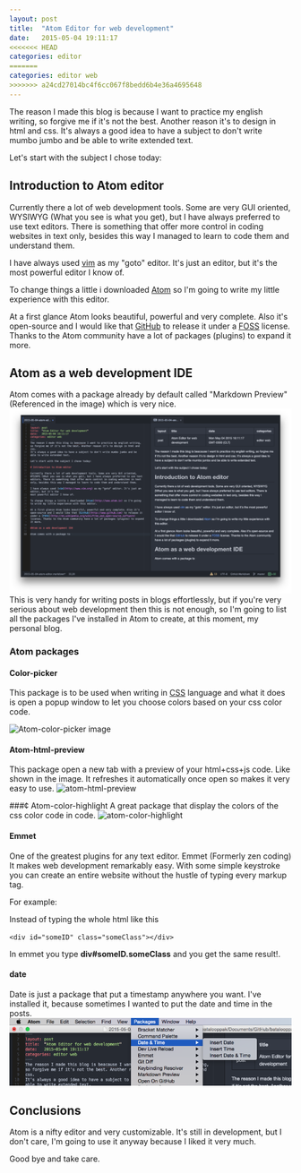 ```yaml
---
layout: post
title:  "Atom Editor for web development"
date:   2015-05-04 19:11:17
<<<<<<< HEAD
categories: editor
=======
categories: editor web
>>>>>>> a24cd27014bc4f6cc067f8bedd6b4e36a4695648
---
```

The reason I made this blog is because I want to practice my english writing,
so forgive me if it's not the best. Another reason it's to design in html and
css.
It's always a good idea to have a subject to don't write mumbo jumbo and be
able to write extended text.

Let's start with the subject I chose today:

## Introduction to Atom editor

Currently there a lot of web development tools. Some are very GUI oriented,
WYSIWYG (What you see is what you get), but I have always preferred to use text
editors. There is something that offer more control in coding websites in text
only, besides this way I managed to learn to code them and understand them.

I have always used [vim](http://www.vim.org) as my "goto" editor. It's just an editor, but it's the
most powerful editor I know of.

To change things a little i downloaded [Atom](http://www.atom.io) so I'm going
to write my little experience with this editor.

At a first glance Atom looks beautiful, powerful and very complete. Also it's open-source and I would like that [GitHub](http://www.github.com) to release it
under a [FOSS](http://en.wikipedia.org/wiki/Free_and_open-source_software) license. Thanks to the Atom community have a lot of packages (plugins) to expand it more.

## Atom as a web development IDE

Atom comes with a package already by default called "Markdown Preview" (Referenced in the image) which is very nice. ![markdown preview](/images/markdown-preview.png)
This is very handy for writing posts in blogs effortlessly, but if you're very serious about web development then this is not enough, so I'm going to list all the packages I've installed in Atom to create, at this moment, my personal blog.

### Atom packages

#### Color-picker
This package is to be used when writing in [CSS](http://www.w3schools.com/css/) language and what it does is open a popup window to let you choose colors based on your css color code.

![Atom-color-picker image](https://i.github-camo.com/81a0cddbcff3538b41b42deea855916630cc883e/687474703a2f2f662e636c2e6c792f6974656d732f336733543430316f306f3046326d324f317a314b2f6f75747075742e676966)

#### Atom-html-preview
This package open a new tab with a preview of your html+css+js code. Like shown in the image. It refreshes it automatically once open so makes it very easy to use.
![atom-html-preview](https://i.github-camo.com/0751416a59554f6fd3fac1a5b03808c263cf11ca/68747470733a2f2f646c2e64726f70626f7875736572636f6e74656e742e636f6d2f752f32303934373030382f776562626f782f61746f6d2f61746f6d2d68746d6c2d707265766965772e706e67)

###¢ Atom-color-highlight
A great package that display the colors of the css color code in code.
![atom-color-highlight](https://camo.githubusercontent.com/c3aaeeee1875bec435e468f58357becbac26367a/68747470733a2f2f7261772e6769746875622e636f6d2f61626533332f61746f6d2d636f6c6f722d686967686c696768742f6d61737465722f61746f6d2d636f6c6f722d686967686c696768742d7661726961626c65732e676966)

#### Emmet

One of the greatest plugins for any text editor. Emmet (Formerly zen coding) It makes web development remarkably easy. With some simple keystroke you can create an entire website without the hustle of typing every markup tag.

For example:

Instead of typing the whole html like this

``<div id="someID" class="someClass"></div>``

In emmet you type **div#someID.someClass** and you get the same result!.

#### date
Date is just a package that put a timestamp anywhere you want. I've installed it, because sometimes I wanted to put the date and time in the posts.
![date package image](images/date-package.png)

## Conclusions

Atom is a nifty editor and very customizable. It's still in development, but I don't care, I'm going to use it anyway because I liked it very much.

Good bye and take care.
